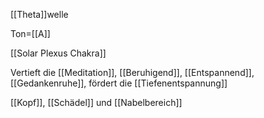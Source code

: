 [[Theta]]welle

Ton=[[A]]

[[Solar Plexus Chakra]]

Vertieft die [[Meditation]], [[Beruhigend]], [[Entspannend]], [[Gedankenruhe]], fördert die [[Tiefenentspannung]]

[[Kopf]], [[Schädel]] und [[Nabelbereich]]